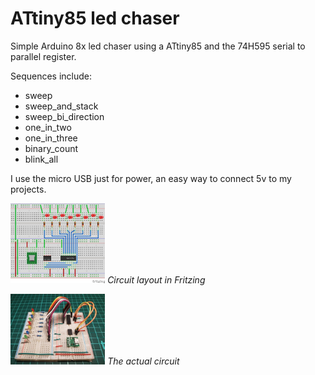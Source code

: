# ATtiny85 led chaser

Simple Arduino 8x led chaser using a ATtiny85 and the 74H595 serial to parallel register.

Sequences include:
* sweep
* sweep_and_stack
* sweep_bi_direction
* one_in_two
* one_in_three
* binary_count
* blink_all

I use the micro USB just for power, an easy way to connect 5v to my projects.  

<p style="margin-top:0; padding-top:0;">
<img src="./fritzing/diagram.jpg" width="30%" height="auto" style="max-width:200px; margin-bottom:0; padding-bottom:0;">
<i style="margin-top:0; padding-top:3px;">Circuit layout in Fritzing</i>
</p>

<p style="margin-top:0; padding-top:0;">
<img src="./fritzing/attiny85-led-chaser.jpg" width="30%" height="auto" style="max-width:200px;margin-bottom:0; padding-bottom:0;">
<i style="margin-top:0; padding-top:3px;">The actual circuit</i>
</p>
